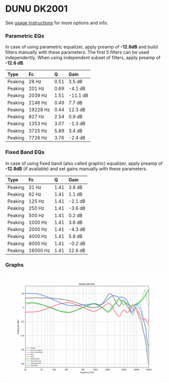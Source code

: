 # DUNU DK2001
See [usage instructions](https://github.com/jaakkopasanen/AutoEq#usage) for more options and info.

### Parametric EQs
In case of using parametric equalizer, apply preamp of **-12.6dB** and build filters manually
with these parameters. The first 5 filters can be used independently.
When using independent subset of filters, apply preamp of **-12.6 dB**.

| Type    | Fc       |    Q | Gain     |
|:--------|:---------|:-----|:---------|
| Peaking | 28 Hz    | 0.51 | 3.5 dB   |
| Peaking | 201 Hz   | 0.69 | -4.1 dB  |
| Peaking | 2039 Hz  | 1.51 | -11.1 dB |
| Peaking | 2146 Hz  | 0.49 | 7.7 dB   |
| Peaking | 19228 Hz | 0.44 | 12.3 dB  |
| Peaking | 827 Hz   | 2.54 | 0.9 dB   |
| Peaking | 1353 Hz  | 3.07 | -1.3 dB  |
| Peaking | 3725 Hz  | 5.89 | 3.4 dB   |
| Peaking | 7726 Hz  | 3.76 | -2.4 dB  |

### Fixed Band EQs
In case of using fixed band (also called graphic) equalizer, apply preamp of **-12.8dB**
(if available) and set gains manually with these parameters.

| Type    | Fc       |    Q | Gain    |
|:--------|:---------|:-----|:--------|
| Peaking | 31 Hz    | 1.41 | 3.8 dB  |
| Peaking | 62 Hz    | 1.41 | 1.1 dB  |
| Peaking | 125 Hz   | 1.41 | -2.1 dB |
| Peaking | 250 Hz   | 1.41 | -3.6 dB |
| Peaking | 500 Hz   | 1.41 | 0.2 dB  |
| Peaking | 1000 Hz  | 1.41 | 3.6 dB  |
| Peaking | 2000 Hz  | 1.41 | -4.3 dB |
| Peaking | 4000 Hz  | 1.41 | 5.8 dB  |
| Peaking | 8000 Hz  | 1.41 | -0.2 dB |
| Peaking | 16000 Hz | 1.41 | 12.6 dB |

### Graphs
![](./DUNU%20DK2001.png)